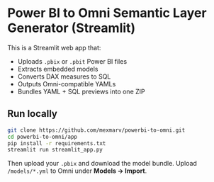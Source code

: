 # Power BI to Omni Semantic Layer Generator (Streamlit)

This is a Streamlit web app that:
- Uploads `.pbix` or `.pbit` Power BI files
- Extracts embedded models
- Converts DAX measures to SQL
- Outputs Omni-compatible YAMLs
- Bundles YAML + SQL previews into one ZIP

## Run locally

```bash
git clone https://github.com/mexmarv/powerbi-to-omni.git
cd powerbi-to-omni/app
pip install -r requirements.txt
streamlit run streamlit_app.py
```

Then upload your `.pbix` and download the model bundle. Upload `/models/*.yml` to Omni under **Models → Import**.